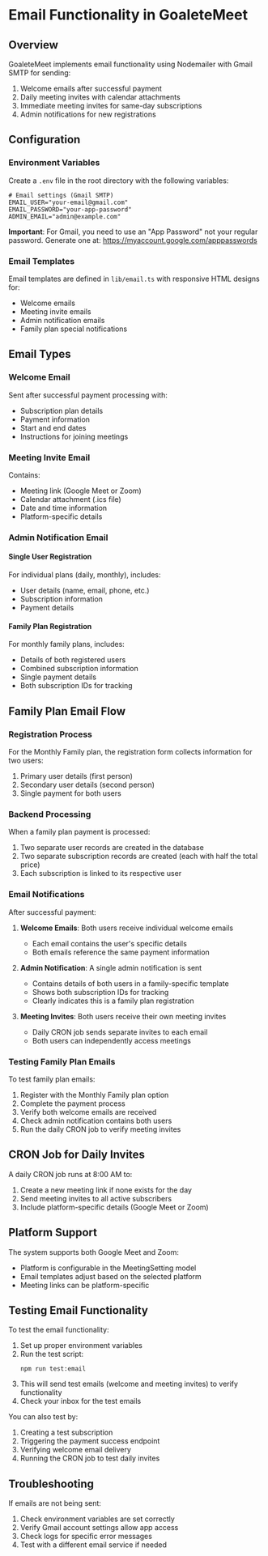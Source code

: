 # Email Functionality in GoaleteMeet

## Overview

GoaleteMeet implements email functionality using Nodemailer with Gmail SMTP for sending:
1. Welcome emails after successful payment
2. Daily meeting invites with calendar attachments
3. Immediate meeting invites for same-day subscriptions
4. Admin notifications for new registrations

## Configuration

### Environment Variables

Create a `.env` file in the root directory with the following variables:

```
# Email settings (Gmail SMTP)
EMAIL_USER="your-email@gmail.com"
EMAIL_PASSWORD="your-app-password"
ADMIN_EMAIL="admin@example.com"
```

**Important**: For Gmail, you need to use an "App Password" not your regular password.
Generate one at: https://myaccount.google.com/apppasswords

### Email Templates

Email templates are defined in `lib/email.ts` with responsive HTML designs for:
- Welcome emails
- Meeting invite emails
- Admin notification emails
- Family plan special notifications

## Email Types

### Welcome Email

Sent after successful payment processing with:
- Subscription plan details
- Payment information
- Start and end dates
- Instructions for joining meetings

### Meeting Invite Email

Contains:
- Meeting link (Google Meet or Zoom)
- Calendar attachment (.ics file)
- Date and time information
- Platform-specific details

### Admin Notification Email

#### Single User Registration
For individual plans (daily, monthly), includes:
- User details (name, email, phone, etc.)
- Subscription information
- Payment details

#### Family Plan Registration
For monthly family plans, includes:
- Details of both registered users
- Combined subscription information
- Single payment details
- Both subscription IDs for tracking

## Family Plan Email Flow

### Registration Process

For the Monthly Family plan, the registration form collects information for two users:
1. Primary user details (first person)
2. Secondary user details (second person)
3. Single payment for both users

### Backend Processing

When a family plan payment is processed:
1. Two separate user records are created in the database
2. Two separate subscription records are created (each with half the total price)
3. Each subscription is linked to its respective user

### Email Notifications

After successful payment:
1. **Welcome Emails**: Both users receive individual welcome emails
   - Each email contains the user's specific details
   - Both emails reference the same payment information

2. **Admin Notification**: A single admin notification is sent
   - Contains details of both users in a family-specific template
   - Shows both subscription IDs for tracking
   - Clearly indicates this is a family plan registration

3. **Meeting Invites**: Both users receive their own meeting invites
   - Daily CRON job sends separate invites to each email
   - Both users can independently access meetings

### Testing Family Plan Emails

To test family plan emails:
1. Register with the Monthly Family plan option
2. Complete the payment process
3. Verify both welcome emails are received
4. Check admin notification contains both users
5. Run the daily CRON job to verify meeting invites

## CRON Job for Daily Invites

A daily CRON job runs at 8:00 AM to:
1. Create a new meeting link if none exists for the day
2. Send meeting invites to all active subscribers
3. Include platform-specific details (Google Meet or Zoom)

## Platform Support

The system supports both Google Meet and Zoom:
- Platform is configurable in the MeetingSetting model
- Email templates adjust based on the selected platform
- Meeting links can be platform-specific

## Testing Email Functionality

To test the email functionality:
1. Set up proper environment variables
2. Run the test script:
   ```
   npm run test:email
   ```
3. This will send test emails (welcome and meeting invites) to verify functionality
4. Check your inbox for the test emails

You can also test by:
1. Creating a test subscription
2. Triggering the payment success endpoint
3. Verifying welcome email delivery
4. Running the CRON job to test daily invites

## Troubleshooting

If emails are not being sent:
1. Check environment variables are set correctly
2. Verify Gmail account settings allow app access
3. Check logs for specific error messages
4. Test with a different email service if needed

